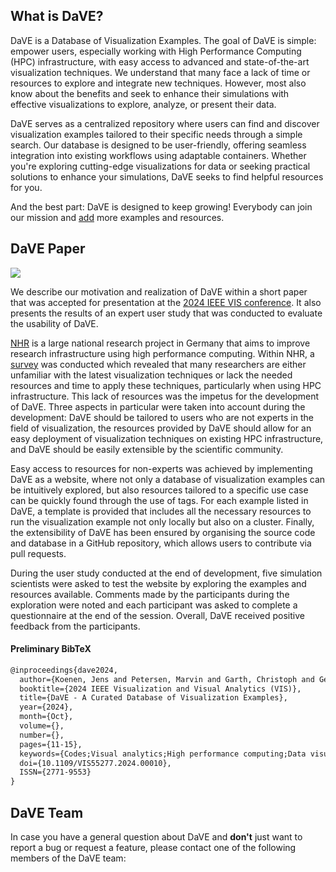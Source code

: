 ## What is DaVE? ##
DaVE is a Database of Visualization Examples.
The goal of DaVE is simple: empower users, especially working with High Performance Computing (HPC) infrastructure, with easy access to advanced and state-of-the-art visualization techniques.
We understand that many face a lack of time or resources to explore and integrate new techniques.
However, most also know about the benefits and seek to enhance their simulations with effective visualizations to explore, analyze, or present their data.

DaVE serves as a centralized repository where users can find and discover visualization examples tailored to their specific needs through a simple search.
Our database is designed to be user-friendly, offering seamless integration into existing workflows using adaptable containers.
Whether you're exploring cutting-edge visualizations for data or seeking practical solutions to enhance your simulations, DaVE seeks to find helpful resources for you.

And the best part: DaVE is designed to keep growing!
Everybody can join our mission and [add](/guide_extend_dave) more examples and resources.

## DaVE Paper ##
<a class="mx-auto mx-md-5 my-5 float-md-end d-block" style="width: 250px" href="http://arxiv.org/abs/2408.03188">
    <img class="w-100 shadow" src="/images/about_paper.png">
</a>

We describe our motivation and realization of DaVE within a short paper that was accepted for presentation at the [2024 IEEE VIS conference](https://ieeevis.org). 
It also presents the results of an expert user study that was conducted to evaluate the usability of DaVE.

[NHR](https://www.nhr-verein.de) is a large national research project in Germany that aims to improve research infrastructure using high performance computing. Within NHR, a [survey](https://zenodo.org/records/7715663) was conducted which revealed that many researchers are either unfamiliar with the latest visualization techniques or lack the needed resources and time to apply these techniques, particularly when using HPC infrastructure.
This lack of resources was the impetus for the development of DaVE.
Three aspects in particular were taken into account during the development: DaVE should be tailored to users who are not experts in the field of visualization, the resources provided by DaVE should allow for an easy deployment of visualization techniques on existing HPC infrastructure, and DaVE should be easily extensible by the scientific community.

Easy access to resources for non-experts was achieved by implementing DaVE as a website, where not only a database of visualization examples can be intuitively explored, but also resources tailored to a specific use case can be quickly found through the use of tags.
For each example listed in DaVE, a template is provided that includes all the necessary resources to run the visualization example not only locally but also on a cluster.
Finally, the extensibility of DaVE has been ensured by organising the source code and database in a GitHub repository, which allows users to contribute via pull requests.

During the user study conducted at the end of development, five simulation scientists were asked to test the website by exploring the examples and resources available.
Comments made by the participants during the exploration were noted and each participant was asked to complete a questionnaire at the end of the session.
Overall, DaVE received positive feedback from the participants.

#### Preliminary BibTeX ####
``` tex
@inproceedings{dave2024,
  author={Koenen, Jens and Petersen, Marvin and Garth, Christoph and Gerrits, Tim},
  booktitle={2024 IEEE Visualization and Visual Analytics (VIS)}, 
  title={DaVE - A Curated Database of Visualization Examples}, 
  year={2024},
  month={Oct},
  volume={},
  number={},
  pages={11-15},
  keywords={Codes;Visual analytics;High performance computing;Data visualization;Containers;Visual databases;Visualization;Curated Database;High-Performance Computing},
  doi={10.1109/VIS55277.2024.00010},
  ISSN={2771-9553}
}
```

## DaVE Team ##
In case you have a general question about DaVE and **don't** just want to report a bug or request a feature, please contact one of the following members of the DaVE team: